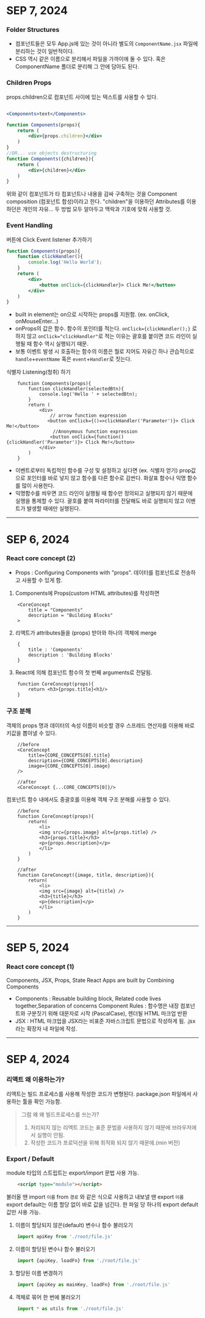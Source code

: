 # SEP 7, 2024

### Folder Structures
* 컴포넌트들은 모두 App.js에 있는 것이 아니라 별도의 `ComponentName.jsx` 파일에 분리하는 것이 일반적이다.
* CSS 역시 같은 이름으로 분리해서 파일을 가까이에 둘 수 있다. 혹은 ComponentName 폴더로 분리해 그 안에 담아도 된다.

### Children Props

props.children으로 컴포넌트 사이에 있는 텍스트를 사용할 수 있다.
```jsx

<Components>text</Components>

function Components(props){
    return (
        <div>{props.children}</div>
    )
}
//OR... use objects destructuring
function Components({children}){
    return (
        <div>{children}</div>
    )
}
```
위와 같이 컴포넌트가 타 컴포넌트나 내용을 감싸 구축하는 것을 Component composition (컴포넌트 합성)이라고 한다.
"children"을 이용하던 Attributes를 이용하던은 개인의 자유... 두 방법 모두 알아두고 맥락과 기호에 맞춰 사용할 것.
  
### Event Handling
  
버튼에 Click Event listener 추가하기
```jsx
function Components(props){
    function clickHandler(){
        console.log('Hello World');
    }
    return (
        <div>
            <button onClick={clickHandler}> Click Me!</button>
        </div>
    )
}
```
* built in element는 on으로 시작하는 props를 지원함. (ex. onClick, onMouseEnter...)
* onProps의 값은 함수. 함수의 포인터를 적는다. `onClick={clickHandler();}` 로 하지 않고 `onClick="clickHandler"`로 적는 이유는 괄호를 붙이면 코드 라인이 실행될 때 함수 역시 실행되기 때문.
* 보통 이벤트 발생 시 호출하는 함수의 이름은 뭘로 지어도 자유긴 하나 관습적으로 `handle`+`eventName` 혹은 `event`+`Handler`로 짓는다.
  
식별자 Listening(청취) 하기
```JSX
    function Components(props){
        function clickHandler(selectedBtn){
            console.log('Hello ' + selectedBtn);
        }
        return (
            <div>
                // arrow function expression
               <button onClick={()=>clickHandler('Parameter')}> Click Me!</button>
                 //Anonymous function expression
                <button onClick={function(){clickHandler('Parameter')}> Click Me!</button>
            </div>
        )
    }
```
* 이벤트로부터 독립적인 함수를 구성 및 설정하고 싶다면 (ex. 식별자 얻기) prop값으로 포인터를 바로 넣지 않고 함수를 다른 함수로 감싼다. 화살표 함수나 익명 함수를 많이 사용한다.
* 익명함수를 씌우면 코드 라인이 실행될 때 함수만 정의되고 실행되지 않기 때문에 실행을 통제할 수 있다. 괄호를 붙여 파라미터를 전달해도 바로 실행되지 않고 이벤트가 발생할 때에만 실행된다.

---

# SEP 6, 2024
  
### React core concept (2)

* Props : Configuring Components with "props". 데이터를 컴포넌트로 전송하고 사용할 수 있게 함.

1. Components에 Props(custom HTML attributes)를 작성하면
```JSX
    <CoreConcept
        title = "Components"
        description = "Building Blocks"
    >
```
  
2. 리액트가 attributes들을 (props) 받아와 하나의 객체에 merge
```JSX
    {
        title : 'Components'
        description : 'Building Blocks'
    }
```
  
3. React에 의해 컴포넌트 함수의 첫 번째 arguments로 전달됨.
```JSX
    function CoreConcept(props){
        return <h3>{props.title}<h3/>
    }
```

### 구조 분해

객체의 props 명과 데이터의 속성 이름이 비슷할 경우 스프레드 연산자를 이용해 바로 키값을 뽑아낼 수 있다.
```JSX
    //before
    <CoreConcept 
        title={CORE_CONCEPTS[0].title}
        description={CORE_CONCEPTS[0].description}
        image={CORE_CONCEPTS[0].image}
    />

    //after
    <CoreConcept {...CORE_CONCEPTS[0]}/>
```
  
컴포넌트 함수 내에서도 중괄호를 이용해 객체 구조 분해를 사용할 수 있다.
```JSX
    //before
    function CoreConcept(props){
        return(
            <li>
            <img src={props.image} alt={props.title} />
            <h3>{props.title}</h3>
            <p>{props.description}</p>
            </li>
        )
    }

    //after
    function CoreConcept({image, title, description}){
        return(
            <li>
            <img src={image} alt={title} />
            <h3>{title}</h3>
            <p>{description}</p>
            </li>
        )
    }
```

---

# SEP 5, 2024

### React core concept (1)
  
Components, JSX, Props, State
React Apps are built by Combining Components

* Components : Reusable building block, Related code lives together,Separation of concerns
Component Rules : 함수명은 내장 컴포넌트와 구분짓기 위해 대문자로 시작 (PascalCase), 렌더될 HTML 마크업 반환
* JSX : HTML 마크업을 JSX라는 비표준 자바스크립트 문법으로 작성하게 됨. .jsx라는 확장자 내 파일에 작성.

---
  
# SEP 4, 2024
  
### 리액트 왜 이용하는가?
  
리액트는 빌드 프로세스를 사용해 작성한 코드가 변형된다. package.json 파일에서 사용하는 툴을 확인 가능함.
  
> 그럼 왜 왜 빌드프로세스를 쓰는가?
> 1. 처리되지 않는 리액트 코드는 표준 문법을 사용하지 않기 때문에 브라우저에서 실행이 안됨.
> 2. 작성한 코드가 프로덕션을 위해 최적화 되지 않기 때문에.(min 버전)
  
### Export / Default
  
module 타입의 스트립트는 export/import 문법 사용 가능.  
```html
    <script type="module"></script> 
```
  
불러올 땐 import `이름` from `경로` 와 같은 식으로 사용하고 내보낼 땐 export `이름`
export default는 이름 할당 없이 바로 값을 넘긴다. 한 파일 당 하나의 export default 값만 사용 가능.
  
1. 이름이 할당되지 않은(default) 변수나 함수 불러오기
```javascript
    import apiKey from './root/file.js'
```
    
2. 이름이 할당된 변수나 함수 불러오기
```javascript
    import {apiKey, loadFn} from './root/file.js'
```
  
3. 할당된 이름 변경하기
```javascript
    import {apiKey as mainKey, loadFn} from './root/file.js'
```
  
4. 객체로 묶어 한 번에 불러오기
```javascript
    import * as utils from './root/file.js'
```
